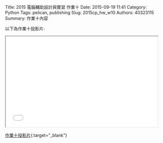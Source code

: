 Title: 2015 電腦輔助設計與實習 作業十
Date: 2015-09-19 11:41
Category: Python
Tags: pelican, publishing
Slug: 2015cp_hw_w10
Authors: 40323115
Summary: 作業十內容

以下為作業十投影片:

<iframe src="40323115_cp_w10.html" width="500" height="300"></iframe>

[作業十投影片](40323115_cp_w10.html){:target="_blank"}



